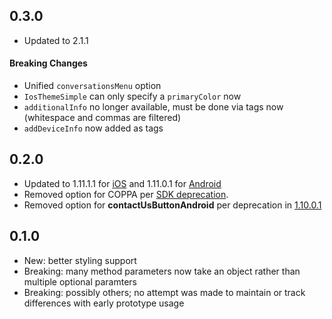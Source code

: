 ## 0.3.0
- Updated to 2.1.1
#### Breaking Changes
- Unified `conversationsMenu` option
- `IosThemeSimple` can only specify a `primaryColor` now
- `additionalInfo` no longer available, must be done via tags now (whitespace and commas are filtered)
- `addDeviceInfo` now added as tags

## 0.2.0
- Updated to 1.11.1.1 for [iOS](https://developer.zendesk.com/embeddables/docs/ios/version_information) and 1.11.0.1 for [Android](https://developer.zendesk.com/embeddables/docs/android/version_information)
- Removed option for COPPA per [SDK deprecation](https://help.zendesk.com/hc/en-us/articles/115012320548-Deprecating-the-Support-SDK-COPPA-flag).
- Removed option for **contactUsButtonAndroid** per deprecation in [1.10.0.1](https://developer.zendesk.com/embeddables/docs/android/version_information)

## 0.1.0

- New: better styling support
- Breaking: many method parameters now take an object rather than multiple optional paramters
- Breaking: possibly others; no attempt was made to maintain or track differences with early prototype usage
